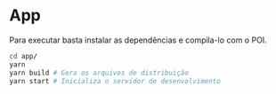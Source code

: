 # App

Para executar basta instalar as dependências e compila-lo com o POI.

```sh
cd app/
yarn
yarn build # Gera os arquivos de distribuição
yarn start # Inicializa o servidor de desenvolvimento
```
